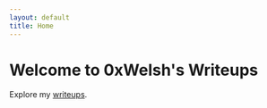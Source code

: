 ```yaml
---
layout: default
title: Home
---
```


# Welcome to 0xWelsh's Writeups
Explore my [writeups](/_writeups).

